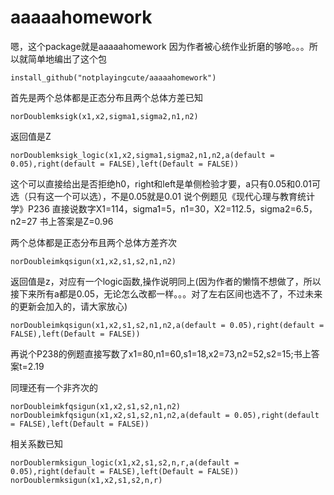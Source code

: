 # aaaaahomework
嗯，这个package就是aaaaahomework
因为作者被心统作业折磨的够呛。。。所以就简单地编出了这个包
```
install_github("notplayingcute/aaaaahomework")
```

首先是两个总体都是正态分布且两个总体方差已知
```
norDoublemksigk(x1,x2,sigma1,sigma2,n1,n2)
```
返回值是Z

```
norDoublemksigk_logic(x1,x2,sigma1,sigma2,n1,n2,a(default = 0.05),right(default = FALSE),left(Default = FALSE))
```
这个可以直接给出是否拒绝h0，right和left是单侧检验才要，a只有0.05和0.01可选（只有这一个可以选），不是0.05就是0.01
说个例题见《现代心理与教育统计学》P236
直接说数字X1=114，sigma1=5，n1=30，X2=112.5，sigma2=6.5，n2=27
书上答案是Z=0.96

两个总体都是正态分布且两个总体方差齐次
```
norDoubleimkqsigun(x1,x2,s1,s2,n1,n2)
```
返回值是z，对应有一个logic函数,操作说明同上(因为作者的懒惰不想做了，所以接下来所有a都是0.05，无论怎么改都一样。。。对了左右区间也选不了，不过未来的更新会加入的，请大家放心)
```
norDoubleimkqsigun(x1,x2,s1,s2,n1,n2,a(default = 0.05),right(default = FALSE),left(Default = FALSE))
```
再说个P238的例题直接写数了x1=80,n1=60,s1=18,x2=73,n2=52,s2=15;书上答案t=2.19

同理还有一个非齐次的

```
norDoubleimkfqsigun(x1,x2,s1,s2,n1,n2)
norDoubleimkfqsigun(x1,x2,s1,s2,n1,n2,a(default = 0.05),right(default = FALSE),left(Default = FALSE))
```


相关系数已知
```
norDoublermksigun_logic(x1,x2,s1,s2,n,r,a(default = 0.05),right(default = FALSE),left(Default = FALSE))
norDoublermksigun(x1,x2,s1,s2,n,r)
```
